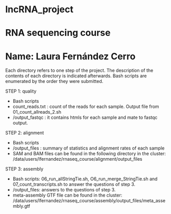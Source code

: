 # lncRNA_project
# RNA sequencing course
# Name: Laura Fernández Cerro

Each directory refers to one step of the project. The description of the contents of each directory is indicated afterwards.
Bash scripts are enumerated by the order they were submitted.

STEP 1: quality
- Bash scripts
- count_reads.txt : count of the reads for each sample. Output file from 01_count_allreads_2.sh
- /output_fastqc : it contains htmls for each sample and mate to fastqc output.
  
STEP 2: alignment
- Bash scripts
- /output_files : summary of statistics and alignment rates of each sample
- SAM and BAM files can be found in the following directory in the cluster: /data/users/lfernandez/rnaseq_course/alignment/output_files

STEP 3: assembly
- Bash scripts: 06_run_allStringTie.sh, O6_run_merge_StringTie.sh and 07_count_transcripts.sh to answer the questions of step 3.
- /output_files: answers to the questions of step 3.
- meta-assembly GTF file can be found in the cluster: /data/users/lfernandez/rnaseq_course/assembly/output_files/meta_assembly.gtf
        
